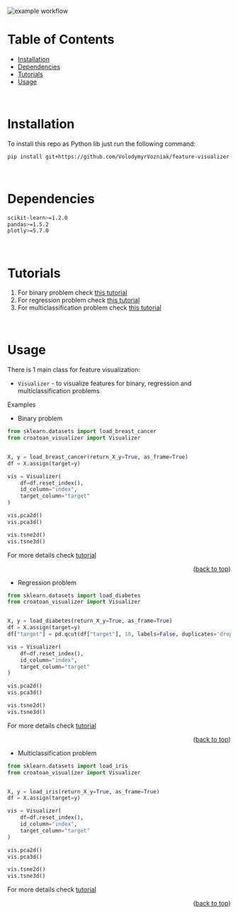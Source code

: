 ![example workflow](https://github.com/VolodymyrVozniak/feature-visualizer/actions/workflows/test.yml/badge.svg)

# Table of Contents
<ul>
  <li><a href="#installation">Installation</a></li>
  <li><a href="#dependencies">Dependencies</a></li>
  <li><a href="#tutorials">Tutorials</a></li>
  <li><a href="#usage">Usage</a></li>
</ul>

</br>

# Installation

To install this repo as Python lib just run the following command:

```sh
pip install git+https://github.com/VolodymyrVozniak/feature-visualizer
```

</br>

# Dependencies

```sh
scikit-learn>=1.2.0
pandas>=1.5.2
plotly>=5.7.0
```

</br>

# Tutorials

1. For binary problem check [this tutorial](https://colab.research.google.com/drive/12jAykZuKHp3YBA56kxaVP-h7E9K4Lzw3)
2. For regression problem check [this tutorial](https://colab.research.google.com/drive/19rEMcOVogDBujbIbtqU_PJr5QJs2UCw2)
3. For multiclassification problem check [this tutorial](https://colab.research.google.com/drive/1C0ZwHfTir4WuLStev-VAZMA5ftSYq2s-)

</br>

# Usage

There is 1 main class for feature visualization:
* `Visualizer` - to visualize features for binary, regression and multiclassification problems

Examples

* Binary problem

```python
from sklearn.datasets import load_breast_cancer
from croatoan_visualizer import Visualizer


X, y = load_breast_cancer(return_X_y=True, as_frame=True)
df = X.assign(target=y)

vis = Visualizer(
    df=df.reset_index(),
    id_column="index",
    target_column="target"
)

vis.pca2d()
vis.pca3d()

vis.tsne2d()
vis.tsne3d()
```

For more details check [tutorial](https://colab.research.google.com/drive/12jAykZuKHp3YBA56kxaVP-h7E9K4Lzw3)

<p align="right">(<a href="#top">back to top</a>)</p>

* Regression problem

```python
from sklearn.datasets import load_diabetes
from croatoan_visualizer import Visualizer


X, y = load_diabetes(return_X_y=True, as_frame=True)
df = X.assign(target=y)
df["target"] = pd.qcut(df["target"], 10, labels=False, duplicates='drop')

vis = Visualizer(
    df=df.reset_index(),
    id_column="index",
    target_column="target"
)

vis.pca2d()
vis.pca3d()

vis.tsne2d()
vis.tsne3d()
```

For more details check [tutorial](https://colab.research.google.com/drive/19rEMcOVogDBujbIbtqU_PJr5QJs2UCw2)

<p align="right">(<a href="#top">back to top</a>)</p>

* Multiclassification problem

```python
from sklearn.datasets import load_iris
from croatoan_visualizer import Visualizer


X, y = load_iris(return_X_y=True, as_frame=True)
df = X.assign(target=y)

vis = Visualizer(
    df=df.reset_index(),
    id_column="index",
    target_column="target"
)

vis.pca2d()
vis.pca3d()

vis.tsne2d()
vis.tsne3d()
```

For more details check [tutorial](https://colab.research.google.com/drive/1C0ZwHfTir4WuLStev-VAZMA5ftSYq2s-)

<p align="right">(<a href="#top">back to top</a>)</p>
